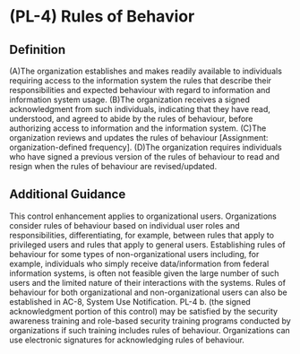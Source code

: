 
# (PL-4) Rules of Behavior

## Definition

(A)The organization establishes and makes readily available to individuals requiring access to the information system the rules that describe their responsibilities and expected behaviour with regard to information and information system usage.
(B)The organization receives a signed acknowledgment from such individuals, indicating that they have read, understood, and agreed to abide by the rules of behaviour, before authorizing access to information and the information system.
(C)The organization reviews and updates the rules of behaviour [Assignment: organization-defined frequency].
(D)The organization requires individuals who have signed a previous version of the rules of behaviour to read and resign when the rules of behaviour are revised/updated.

## Additional Guidance

This control enhancement applies to organizational users. Organizations consider rules of behaviour based on individual user roles and responsibilities, differentiating, for example, between rules that apply to privileged users and rules that apply to general users. Establishing rules of behaviour for some types of non-organizational users including, for example, individuals who simply receive data/information from federal information systems, is often not feasible given the large number of such users and the limited nature of their interactions with the systems. Rules of behaviour for both organizational and non-organizational users can also be established in AC-8, System Use Notification. PL-4 b. (the signed acknowledgment portion of this control) may be satisfied by the security awareness training and role-based security training programs conducted by organizations if such training includes rules of behaviour. Organizations can use electronic signatures for acknowledging rules of behaviour.

